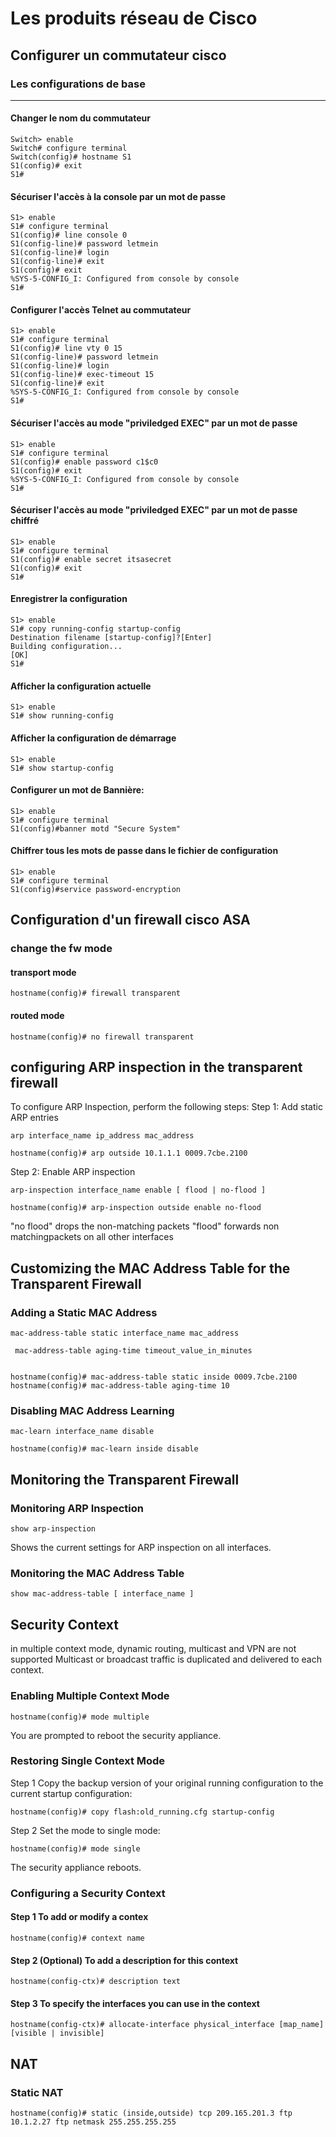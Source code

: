 # Les produits réseau de Cisco 
## Configurer un commutateur cisco
### Les configurations de base 
---
#### Changer le nom du commutateur
```
Switch> enable
Switch# configure terminal
Switch(config)# hostname S1
S1(config)# exit    
S1#
```
#### Sécuriser l'accès à la console par un mot de passe 
```
S1> enable
S1# configure terminal
S1(config)# line console 0
S1(config-line)# password letmein
S1(config-line)# login
S1(config-line)# exit
S1(config)# exit
%SYS-5-CONFIG_I: Configured from console by console
S1#
```
####
#### Configurer l'accès Telnet au commutateur 
```
S1> enable
S1# configure terminal
S1(config)# line vty 0 15
S1(config-line)# password letmein
S1(config-line)# login
S1(config-line)# exec-timeout 15
S1(config-line)# exit
%SYS-5-CONFIG_I: Configured from console by console
S1#
``` 
#### Sécuriser l'accès au mode "priviledged EXEC" par un mot de passe 
```
S1> enable
S1# configure terminal
S1(config)# enable password c1$c0
S1(config)# exit
%SYS-5-CONFIG_I: Configured from console by console
S1#
```
#### Sécuriser l'accès au mode "priviledged EXEC" par un mot de passe chiffré 
```
S1> enable
S1# configure terminal
S1(config)# enable secret itsasecret
S1(config)# exit
S1#
```
#### Enregistrer la configuration 
```
S1> enable
S1# copy running-config startup-config
Destination filename [startup-config]?[Enter]
Building configuration...
[OK]
S1#
```
#### Afficher la configuration actuelle
```
S1> enable
S1# show running-config
```
#### Afficher la configuration de démarrage
```
S1> enable
S1# show startup-config
```
#### Configurer un mot de Bannière:
```
S1> enable
S1# configure terminal
S1(config)#banner motd "Secure System"
```
#### Chiffrer tous les mots de passe dans le fichier de configuration
```
S1> enable
S1# configure terminal
S1(config)#service password-encryption
```



## Configuration d'un firewall cisco ASA 

### change the fw mode 
#### transport mode 
```
hostname(config)# firewall transparent
```
#### routed mode 
```
hostname(config)# no firewall transparent
```


## configuring ARP inspection in the transparent firewall 
To configure ARP Inspection, perform the following steps:
Step 1: Add static ARP entries
```
arp interface_name ip_address mac_address

hostname(config)# arp outside 10.1.1.1 0009.7cbe.2100
```
Step 2: Enable ARP inspection 

```
arp-inspection interface_name enable [ flood | no-flood ]

hostname(config)# arp-inspection outside enable no-flood

```
"no flood" drops the non-matching packets 
"flood"  forwards non matchingpackets on all other interfaces 

## Customizing the MAC Address Table for the Transparent Firewall

### Adding a Static MAC Address
```
mac-address-table static interface_name mac_address

 mac-address-table aging-time timeout_value_in_minutes

 
hostname(config)# mac-address-table static inside 0009.7cbe.2100
hostname(config)# mac-address-table aging-time 10 
```


### Disabling MAC Address Learning

```
mac-learn interface_name disable
 
hostname(config)# mac-learn inside disable
```

## Monitoring the Transparent Firewall
### Monitoring ARP Inspection
```
show arp-inspection
```
Shows the current settings for ARP inspection on all interfaces.


### Monitoring the MAC Address Table


```
show mac-address-table [ interface_name ]

```

## Security Context 

in multiple context mode, dynamic routing, multicast and VPN are not supported
Multicast or broadcast traffic is duplicated and delivered to each context.
### Enabling Multiple Context Mode 
```
hostname(config)# mode multiple
```
You are prompted to reboot the security appliance.

### Restoring Single Context Mode

Step 1 Copy the backup version of your original running configuration to the current startup configuration:
```
hostname(config)# copy flash:old_running.cfg startup-config
```


Step 2 Set the mode to single mode:
```
hostname(config)# mode single
```
The security appliance reboots.



### Configuring a Security Context
#### Step 1 To add or modify a contex
```
hostname(config)# context name
```

#### Step 2 (Optional) To add a description for this context

```
hostname(config-ctx)# description text
```

#### Step 3 To specify the interfaces you can use in the context
```
hostname(config-ctx)# allocate-interface physical_interface [map_name] [visible | invisible]
```




## NAT 

### Static NAT 


```
hostname(config)# static (inside,outside) tcp 209.165.201.3 ftp 10.1.2.27 ftp netmask 255.255.255.255
```